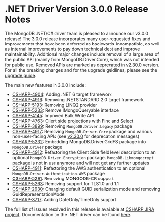 ﻿# .NET Driver Version 3.0.0 Release Notes
The MongoDB .NET/C# driver team is pleased to announce our v3.0.0 release! The 3.0.0 release incorporates many user-requested fixes and improvements that have been deferred as backwards-incompatible, as well as internal improvements to pay down technical debt and improve maintainability. Additional major changes include removal of a large area of the public API (mainly from MongoDB.Driver.Core), which was not intended for public use. Removed APIs are marked as deprecated in [v2.30.0](https://www.nuget.org/packages/MongoDB.Driver/2.30.0) version.
For all the breaking changes and for the upgrade guidlines, please see the [upgrade guide](https://www.mongodb.com/docs/drivers/csharp/v3.0/upgrade/v3/).

The main new features in 3.0.0 include:
- [CSHARP-4904](https://jira.mongodb.org/browse/CSHARP-4904): Adding .NET 6 target framework
- [CSHARP-4916](https://jira.mongodb.org/browse/CSHARP-4916): Removing .NETSTANDARD 2.0 target framework
- [CSHARP-5193](https://jira.mongodb.org/browse/CSHARP-5193): Removing LINQ2 provider
- [CSHARP-5233](https://jira.mongodb.org/browse/CSHARP-5233): Remove IMongoQueryable interface
- [CSHARP-4145](https://jira.mongodb.org/browse/CSHARP-4145): Improved Bulk Write API
- [CSHARP-4763](https://jira.mongodb.org/browse/CSHARP-4763): Client side projections with Find and Select
- [CSHARP-3899](https://jira.mongodb.org/browse/CSHARP-3899): Removing `MongoDB.Driver.Legacy` package
- [CSHARP-4917](https://jira.mongodb.org/browse/CSHARP-4917): Removing `MongoDB.Driver.Core` package and various non-user-facing APIs (see [v2.30.0](https://www.nuget.org/packages/MongoDB.Driver/2.30.0) for deprecation messages)
- [CSHARP-5232](https://jira.mongodb.org/browse/CSHARP-5232): Embedding MongoDB.Driver.GridFS package into `MongoDB.Driver` package
- [CSHARP-4912](https://jira.mongodb.org/browse/CSHARP-4912): Refactoring the Client Side field level description to an optional `MongoDB.Driver.Encryption` package. `MongoDB.Libmongocrypt` package is not in use anymore and will not get any further updates
- [CSHARP-4911](https://jira.mongodb.org/browse/CSHARP-4911): Refactoring the AWS authentication to an optional `MongoDB.Driver.Authentication.AWS` package
- [CSHARP-5291](https://jira.mongodb.org/browse/CSHARP-5291): Removing MONGODB-CR support
- [CSHARP-5263](https://jira.mongodb.org/browse/CSHARP-5263): Removing support for TLS1.0 and 1.1
- [CSHARP-2930](https://jira.mongodb.org/browse/CSHARP-2930): Changing default GUID serialization mode and removing GuidRepresentationMode
- [CSHARP-3717](https://jira.mongodb.org/browse/CSHARP-3717): Adding DateOnly/TimeOnly support

The full list of issues resolved in this release is available at [CSHARP JIRA project](https://jira.mongodb.org/issues/?jql=project%20%3D%20CSHARP%20AND%20fixVersion%20%3D%203.0.0%20ORDER%20BY%20key%20ASC).
Documentation on the .NET driver can be found [here](https://www.mongodb.com/docs/drivers/csharp/v3.0/).
